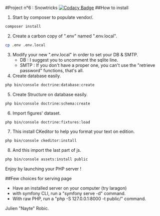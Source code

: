 #Project n°6 : Snowtricks
[![Codacy Badge](https://app.codacy.com/project/badge/Grade/ea93bebb89764defabd3a12993a2b1f0)](https://www.codacy.com/manual/Nayte91/P6-snowtricks?utm_source=github.com&amp;utm_medium=referral&amp;utm_content=Nayte91/P6-snowtricks&amp;utm_campaign=Badge_Grade)
##How to install
1. Start by composer to populate vendor/.
```bash
composer install
```
2. Create a carbon copy of ".env" named ".env.local".
```bash
cp .env .env.local
```
3. Modify your new ".env.local" in order to set your DB & SMTP.
    * DB : I suggest you to uncomment the sqlite line.
    * SMTP : If you don't have a proper one, you can't use the "retrieve password" functions, that's all.
4. Create database easily.
```bash
php bin/console doctrine:database:create
```
5. Create Structure on database easily.
```bash
php bin/console doctrine:schema:create
```
6. Import figures' dataset.
```bash
php bin/console doctrine:fixtures:load
```
7. This install CKeditor to help you format your text on edition.
```bash
php bin/console ckeditor:install
```
8. And this import the last part of js.
```bash
php bin/console assets:install public
```

Enjoy by launching your PHP server !

##Few choices for serving page
* Have an installed server on your computer (try laragon)
* with symfony CLI, run a "symfony serve -d" command.
* With raw PHP, run a "php -S 127.0.0.1:8000 -t public/" command.

Julien "Nayte" Robic.